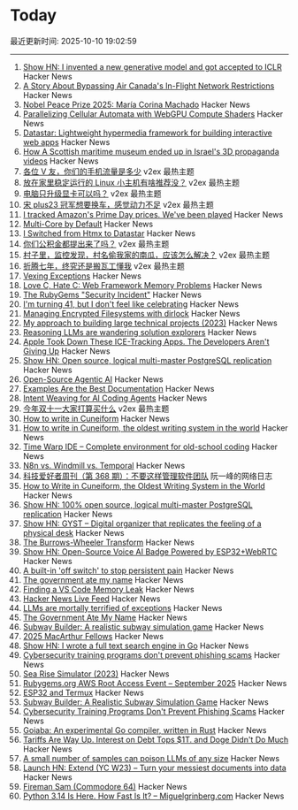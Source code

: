 # Today

最近更新时间: 2025-10-10 19:02:59

--- 
1. [Show HN: I invented a new generative model and got accepted to ICLR](https://discrete-distribution-networks.github.io/) Hacker News
2. [A Story About Bypassing Air Canada's In-Flight Network Restrictions](https://ramsayleung.github.io/en/post/2025/a_story_about_bypassing_air_canadas_in-flight_network_restrictions/) Hacker News
3. [Nobel Peace Prize 2025: María Corina Machado](https://www.nobelprize.org/prizes/peace/2025/summary/) Hacker News
4. [Parallelizing Cellular Automata with WebGPU Compute Shaders](https://vectrx.substack.com/p/webgpu-cellular-automata) Hacker News
5. [Datastar: Lightweight hypermedia framework for building interactive web apps](https://data-star.dev/) Hacker News
6. [How A Scottish maritime museum ended up in Israel's 3D propaganda videos](https://www.972mag.com/israeli-army-3d-propaganda-animations/) Hacker News
7. [各位 V 友，你们的手机流量是多少](https://www.v2ex.com/t/1164179) v2ex 最热主题
8. [放在家里稳定运行的 Linux 小主机有啥推荐没？](https://www.v2ex.com/t/1164108) v2ex 最热主题
9. [电脑只升级显卡可以吗？](https://www.v2ex.com/t/1164098) v2ex 最热主题
10. [宋 plus23 冠军想要换车，感觉动力不足](https://www.v2ex.com/t/1164076) v2ex 最热主题
11. [I tracked Amazon's Prime Day prices. We've been played](https://www.washingtonpost.com/technology/2025/10/09/amazon-prime-day-prices/) Hacker News
12. [Multi-Core by Default](https://www.rfleury.com/p/multi-core-by-default) Hacker News
13. [I Switched from Htmx to Datastar](https://everydaysuperpowers.dev/articles/why-i-switched-from-htmx-to-datastar/) Hacker News
14. [你们公积金都提出来了吗？](https://www.v2ex.com/t/1164073) v2ex 最热主题
15. [村子里，监控发现，村名偷我家的南瓜，应该怎么解决？](https://www.v2ex.com/t/1164060) v2ex 最热主题
16. [折腾七年，终究还是搬瓦工懂我](https://www.v2ex.com/t/1164035) v2ex 最热主题
17. [Vexing Exceptions](https://ericlippert.com/2008/09/10/vexing-exceptions/) Hacker News
18. [Love C, Hate C: Web Framework Memory Problems](https://alew.is/lava.html) Hacker News
19. [The RubyGems "Security Incident"](https://andre.arko.net/2025/10/09/the-rubygems-security-incident/) Hacker News
20. [I'm turning 41, but I don't feel like celebrating](https://twitter.com/durov/status/1976420399970701543) Hacker News
21. [Managing Encrypted Filesystems with dirlock](https://lwn.net/Articles/1038859/) Hacker News
22. [My approach to building large technical projects (2023)](https://mitchellh.com/writing/building-large-technical-projects) Hacker News
23. [Reasoning LLMs are wandering solution explorers](https://arxiv.org/abs/2505.20296) Hacker News
24. [Apple Took Down These ICE-Tracking Apps. The Developers Aren't Giving Up](https://www.wired.com/story/apple-took-down-ice-tracking-apps-their-developers-arent-giving-up/) Hacker News
25. [Show HN: Open source, logical multi-master PostgreSQL replication](https://github.com/pgEdge/spock) Hacker News
26. [Open-Source Agentic AI](https://github.com/AFK-surf/open-agent) Hacker News
27. [Examples Are the Best Documentation](https://rakhim.exotext.com/examples-are-the-best-documentation) Hacker News
28. [Intent Weaving for AI Coding Agents](https://www.autohand.ai/updates/intent-weaving) Hacker News
29. [今年双十一大家打算买什么](https://www.v2ex.com/t/1164050) v2ex 最热主题
30. [How to write in Cuneiform](https://www.openculture.com/2025/09/how-to-write-in-cuneiform-the-oldest-writing-system.html) Hacker News
31. [How to write in Cuneiform, the oldest writing system in the world](https://www.openculture.com/2025/09/how-to-write-in-cuneiform-the-oldest-writing-system.html) Hacker News
32. [Time Warp IDE – Complete environment for old-school coding](https://github.com/James-HoneyBadger/Time_Warp) Hacker News
33. [N8n vs. Windmill vs. Temporal](https://blog.arcbjorn.com/workflow-automation) Hacker News
34. [科技爱好者周刊（第 368 期）：不要这样管理软件团队](http://www.ruanyifeng.com/blog/2025/10/weekly-issue-368.html) 阮一峰的网络日志
35. [How to Write in Cuneiform, the Oldest Writing System in the World](https://www.openculture.com/2025/09/how-to-write-in-cuneiform-the-oldest-writing-system.html) Hacker News
36. [Show HN: 100% open source, logical multi-master PostgreSQL replication](https://github.com/pgEdge/spock) Hacker News
37. [Show HN: GYST – Digital organizer that replicates the feeling of a physical desk](https://gyst.fr/) Hacker News
38. [The Burrows-Wheeler Transform](https://sandbox.bio/concepts/bwt) Hacker News
39. [Show HN: Open-Source Voice AI Badge Powered by ESP32+WebRTC](https://github.com/VapiAI/vapicon-2025-hardware-workshop) Hacker News
40. [A built-in 'off switch' to stop persistent pain](https://penntoday.upenn.edu/news/select-neurons-brainstem-may-hold-key-treating-chronic-pain) Hacker News
41. [The government ate my name](https://slate.com/life/2025/10/passport-name-change-united-states-mexico-spain-immigration.html) Hacker News
42. [Finding a VS Code Memory Leak](https://randomascii.wordpress.com/2025/10/09/finding-a-vs-code-memory-leak/) Hacker News
43. [Hacker News Live Feed](https://jerbear2008.github.io/hn-live/) Hacker News
44. [LLMs are mortally terrified of exceptions](https://twitter.com/karpathy/status/1976077806443569355) Hacker News
45. [The Government Ate My Name](https://slate.com/life/2025/10/passport-name-change-united-states-mexico-spain-immigration.html) Hacker News
46. [Subway Builder: A realistic subway simulation game](https://www.subwaybuilder.com/) Hacker News
47. [2025 MacArthur Fellows](https://www.macfound.org/programs/awards/fellows/) Hacker News
48. [Show HN: I wrote a full text search engine in Go](https://github.com/wizenheimer/blaze) Hacker News
49. [Cybersecurity training programs don't prevent phishing scams](https://today.ucsd.edu/story/cybersecurity-training-programs-dont-prevent-employees-from-falling-for-phishing-scams) Hacker News
50. [Sea Rise Simulator (2023)](https://nagix.github.io/sea-level-rise-3d-map/) Hacker News
51. [Rubygems.org AWS Root Access Event – September 2025](https://rubycentral.org/news/rubygems-org-aws-root-access-event-september-2025/) Hacker News
52. [ESP32 and Termux](https://blog.gavide.dev/blog/esp32-and-termux) Hacker News
53. [Subway Builder: A Realistic Subway Simulation Game](https://www.subwaybuilder.com/) Hacker News
54. [Cybersecurity Training Programs Don't Prevent Phishing Scams](https://today.ucsd.edu/story/cybersecurity-training-programs-dont-prevent-employees-from-falling-for-phishing-scams) Hacker News
55. [Goiaba: An experimental Go compiler, written in Rust](https://github.com/raphamorim/goiaba) Hacker News
56. [Tariffs Are Way Up. Interest on Debt Tops $1T. and Doge Didn't Do Much](https://www.wsj.com/economy/federal-budget-fiscal-2025-e8d21595) Hacker News
57. [A small number of samples can poison LLMs of any size](https://www.anthropic.com/research/small-samples-poison) Hacker News
58. [Launch HN: Extend (YC W23) – Turn your messiest documents into data](https://www.extend.ai/) Hacker News
59. [Fireman Sam (Commodore 64)](http://retrovania-vgjunk.blogspot.com/2016/11/fireman-sam-commodore-64.html) Hacker News
60. [Python 3.14 Is Here. How Fast Is It? – Miguelgrinberg.com](https://blog.miguelgrinberg.com/post/python-3-14-is-here-how-fast-is-it) Hacker News
